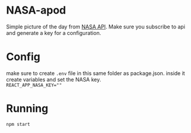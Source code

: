 # NASA-apod

Simple picture of the day from [NASA API](https://api.nasa.gov/). Make sure you subscribe to api and generate a key for a configuration.

# Config
make sure to create `.env` file in this same folder as package.json. inside it create variables and set the NASA key.  
`REACT_APP_NASA_KEY=""`  

# Running
`npm start`

